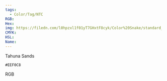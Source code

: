 ```yaml
---
tags:
  - Color/Tag/NTC
RGB:
Hex:
img: https://filedn.com/l0hpzxl1f01yT7GHxtF8cyk/Color%20Snake/standard_csv_to_svg//EEF0C8.svg
CMYK:
HSL:
Name:
---
```

Tahuna Sands
```palette
#EEF0C8
```
RGB
